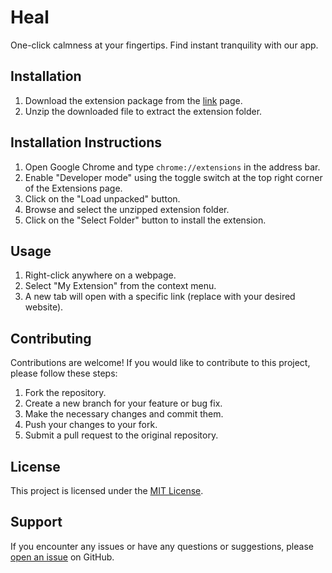 # Heal
One-click calmness at your fingertips. Find instant tranquility with our app.

## Installation

1. Download the extension package from the [link]([https://github.com/yourusername/your-repo/releases](https://drive.google.com/drive/u/0/folders/1Aawg47iK_924gTSHCo1_BmLNprxhci69)) page.
2. Unzip the downloaded file to extract the extension folder.

## Installation Instructions

1. Open Google Chrome and type `chrome://extensions` in the address bar.
2. Enable "Developer mode" using the toggle switch at the top right corner of the Extensions page.
3. Click on the "Load unpacked" button.
4. Browse and select the unzipped extension folder.
5. Click on the "Select Folder" button to install the extension.

## Usage

1. Right-click anywhere on a webpage.
2. Select "My Extension" from the context menu.
3. A new tab will open with a specific link (replace with your desired website).

## Contributing

Contributions are welcome! If you would like to contribute to this project, please follow these steps:

1. Fork the repository.
2. Create a new branch for your feature or bug fix.
3. Make the necessary changes and commit them.
4. Push your changes to your fork.
5. Submit a pull request to the original repository.

## License

This project is licensed under the [MIT License](LICENSE).

## Support

If you encounter any issues or have any questions or suggestions, please [open an issue](https://github.com/phnumbahwan/Heal/issues) on GitHub.
